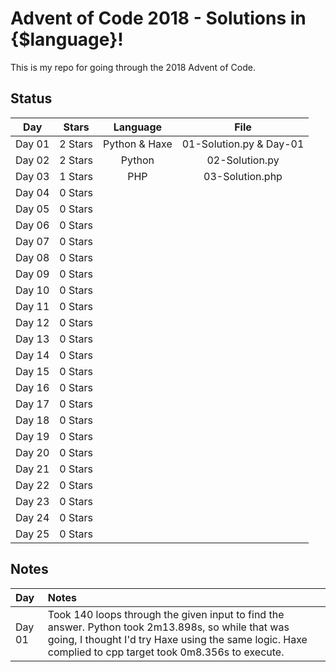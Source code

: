# Advent of Code 2018 - Solutions in {$language}!

This is my repo for going through the 2018 Advent of Code.

## Status

| Day           | Stars   | Language | File            |
|:-------------:|:-------:|:--------:|:---------------:|
| Day 01        | 2 Stars | Python & Haxe | 01-Solution.py & Day-01 |
| Day 02        | 2 Stars | Python   | 02-Solution.py  |
| Day 03        | 1 Stars | PHP      | 03-Solution.php |
| Day 04        | 0 Stars |||
| Day 05        | 0 Stars |||
| Day 06        | 0 Stars |||
| Day 07        | 0 Stars |||
| Day 08        | 0 Stars |||
| Day 09        | 0 Stars |||
| Day 10        | 0 Stars |||
| Day 11        | 0 Stars |||
| Day 12        | 0 Stars |||
| Day 13        | 0 Stars |||
| Day 14        | 0 Stars |||
| Day 15        | 0 Stars |||
| Day 16        | 0 Stars |||
| Day 17        | 0 Stars |||
| Day 18        | 0 Stars |||
| Day 19        | 0 Stars |||
| Day 20        | 0 Stars |||
| Day 21        | 0 Stars |||
| Day 22        | 0 Stars |||
| Day 23        | 0 Stars |||
| Day 24        | 0 Stars |||
| Day 25        | 0 Stars |||

## Notes

| Day           | Notes   |
|:------------- |:------- |
| Day 01        | Took 140 loops through the given input to find the answer.  Python took 2m13.898s, so while that was going, I thought I'd try Haxe using the same logic.  Haxe complied to cpp target took 0m8.356s to execute. |